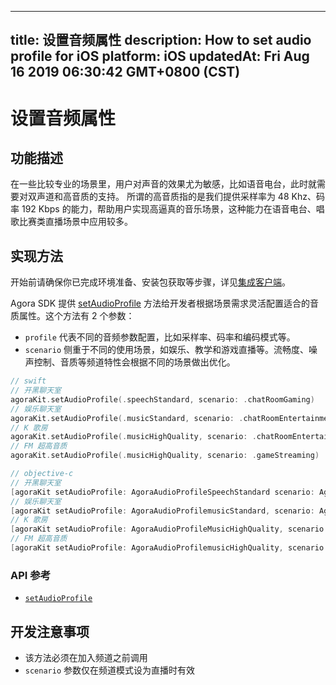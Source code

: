 
---
title: 设置音频属性
description: How to set audio profile for iOS
platform: iOS
updatedAt: Fri Aug 16 2019 06:30:42 GMT+0800 (CST)
---
# 设置音频属性
## 功能描述
 在一些比较专业的场景里，用户对声音的效果尤为敏感，比如语音电台，此时就需要对双声道和高音质的支持。
 所谓的高音质指的是我们提供采样率为 48 Khz、码率 192 Kbps 的能力，帮助用户实现高逼真的音乐场景，这种能力在语音电台、唱歌比赛类直播场景中应用较多。
## 实现方法
开始前请确保你已完成环境准备、安装包获取等步骤，详见[集成客户端](../../cn/Video/ios_video.md)。

Agora SDK 提供 [setAudioProfile](https://docs.agora.io/cn/Video/API%20Reference/oc/Classes/AgoraRtcEngineKit.html#//api/name/setAudioProfile:scenario:) 方法给开发者根据场景需求灵活配置适合的音质属性。这个方法有 2 个参数：

- `profile` 代表不同的音频参数配置，比如采样率、码率和编码模式等。
- `scenario` 侧重于不同的使用场景，如娱乐、教学和游戏直播等。流畅度、噪声控制、音质等频道特性会根据不同的场景做出优化。

```swift
// swift
// 开黑聊天室
agoraKit.setAudioProfile(.speechStandard, scenario: .chatRoomGaming)
// 娱乐聊天室
agoraKit.setAudioProfile(.musicStandard, scenario: .chatRoomEntertainment)
// K 歌房
agoraKit.setAudioProfile(.musicHighQuality, scenario: .chatRoomEntertainment)
// FM 超高音质
agoraKit.setAudioProfile(.musicHighQuality, scenario: .gameStreaming)
```



```objective-c
// objective-c
// 开黑聊天室
[agoraKit setAudioProfile: AgoraAudioProfileSpeechStandard scenario: AgoraAudioScenarioChatRoomGaming];
// 娱乐聊天室
[agoraKit setAudioProfile: AgoraAudioProfilemusicStandard, scenario: AgoraAudioScenarioChatRoomEntertainment];
// K 歌房
[agoraKit setAudioProfile: AgoraAudioProfileMusicHighQuality, scenario: AgoraAudioScenarioChatRoomEntertainment];
// FM 超高音质
[agoraKit setAudioProfile: AgoraAudioProfilemusicHighQuality, scenario: AgoraAudioScenarioGameStreaming]
```

### API 参考

- [`setAudioProfile`](https://docs.agora.io/cn/Video/API%20Reference/oc/Classes/AgoraRtcEngineKit.html#//api/name/setAudioProfile:scenario:) 

## 开发注意事项

- 该方法必须在加入频道之前调用
- `scenario` 参数仅在频道模式设为直播时有效

